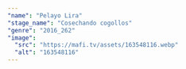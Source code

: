 ```yaml
---
"name": "Pelayo Lira"
"stage_name": "Cosechando cogollos"
"genre": "2016_262"
"image":
  "src": "https://mafi.tv/assets/163548116.webp"
  "alt": "163548116"
---
```

